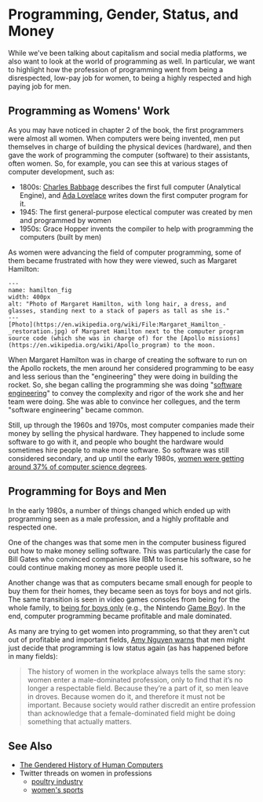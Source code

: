 # Programming, Gender, Status, and Money
While we've been talking about capitalism and social media platforms, we also want to look at the world of programming as well. In particular, we want to highlight how the profession of programming went from being a disrespected, low-pay job for women, to being a highly respected and high paying job for men.

## Programming as Womens' Work
As you may have noticed in chapter 2 of the book, the first programmers were almost all women. When computers were being invented, men put themselves in charge of building the physical devices (hardware), and then gave the work of programming the computer (software) to their assistants, often women. So, for example, you can see this at various stages of computer development, such as:
- 1800s: [Charles Babbage](https://en.wikipedia.org/wiki/Charles_Babbage) describes the first full computer (Analytical Engine), and [Ada Lovelace](https://en.wikipedia.org/wiki/Ada_Lovelace) writes down the first computer program for it.
- 1945: The first general-purpose electical computer was created by men and programmed by women
- 1950s: Grace Hopper invents the compiler to help with programming the computers (built by men)

As women were advancing the field of computer programming, some of them became frustrated with how they were viewed, such as Margaret Hamilton:

```{figure} hamilton.jpg
---
name: hamilton_fig
width: 400px
alt: "Photo of Margaret Hamilton, with long hair, a dress, and glasses, standing next to a stack of papers as tall as she is."
---
[Photo](https://en.wikipedia.org/wiki/File:Margaret_Hamilton_-_restoration.jpg) of Margaret Hamilton next to the computer program source code (which she was in charge of) for the [Apollo missions](https://en.wikipedia.org/wiki/Apollo_program) to the moon.
```

When Margaret Hamilton was in charge of creating the software to run on the Apollo rockets, the men around her considered programming to be easy and less serious than the "engineering" they were doing in building the rocket. So, she began calling the programming she was doing "[software engineering](https://en.wikipedia.org/wiki/Software_engineering)" to convey the complexity and rigor of the work she and her team were doing. She was able to convince her collegues, and the term "software engineering" became common.

Still, up through the 1960s and 1970s, most computer companies made their money by selling the physical hardware. They happened to include some software to go with it, and people who bought the hardware would sometimes hire people to make more software. So software was still considered secondary, and up until the early 1980s, [women were getting around 37% of computer science degrees](npr.org/sections/money/2014/10/21/357629765/when-women-stopped-coding).

## Programming for Boys and Men
In the early 1980s, a number of things changed which ended up with programming seen as a male profession, and a highly profitable and respected one.

One of the changes was that some men in the computer business figured out how to make money selling software. This was particularly the case for Bill Gates who convinced companies like IBM to license his software, so he could continue making money as more people used it.

Another change was that as computers became small enough for people to buy them for their homes, they became seen as toys for boys and not girls. The same transition is seen in video games consoles from being for the whole family, to [being for boys only](https://www.polygon.com/features/2013/12/2/5143856/no-girls-allowed) (e.g., the Nintendo [Game Boy](https://en.wikipedia.org/wiki/Game_Boy)). In the end, computer programming became profitable and male dominated.

As many are trying to get women into programming, so that they aren't cut out of profitable and important fields, [Amy Nguyen warns](https://amy.dev/?p=489) that men might just decide that programming is low status again (as has happened before in many fields):
>  The history of women in the workplace always tells the same story: women enter a male-dominated profession, only to find that it’s no longer a respectable field. Because they’re a part of it, so men leave in droves. Because women do it, and therefore it must not be important. Because society would rather discredit an entire profession than acknowledge that a female-dominated field might be doing something that actually matters.


## See Also
- [The Gendered History of Human Computers](https://www.smithsonianmag.com/science-nature/history-human-computers-180972202/)
- Twitter threads on women in professions
  - [poultry industry](https://twitter.com/SarahTaber_bww/status/1516595427784769546)
  - [women's sports](https://twitter.com/shereebekker/status/1504899936843935746)
